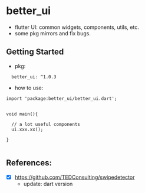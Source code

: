 # better_ui

- flutter UI: common widgets, components, utils, etc.
- some pkg mirrors and fix bugs.

## Getting Started


- pkg:

```
  better_ui: ^1.0.3

```

- how to use:

```
import 'package:better_ui/better_ui.dart';


void main(){

  // a lot useful components
  ui.xxx.xx();

}


```


## References:

- [x] https://github.com/TEDConsulting/swipedetector
  - update: dart version

